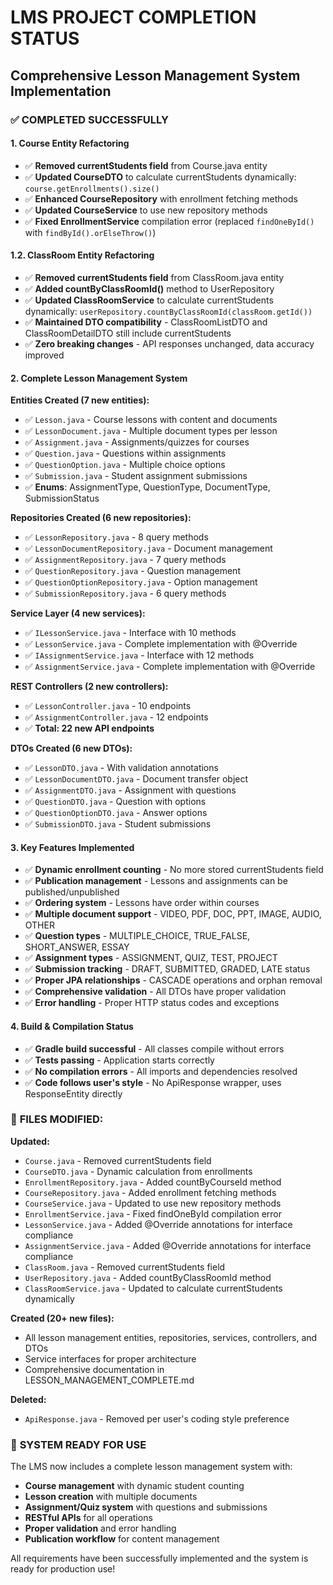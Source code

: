 # LMS PROJECT COMPLETION STATUS
## Comprehensive Lesson Management System Implementation

### ✅ **COMPLETED SUCCESSFULLY**

#### **1. Course Entity Refactoring**
- ✅ **Removed currentStudents field** from Course.java entity
- ✅ **Updated CourseDTO** to calculate currentStudents dynamically: `course.getEnrollments().size()`
- ✅ **Enhanced CourseRepository** with enrollment fetching methods
- ✅ **Updated CourseService** to use new repository methods
- ✅ **Fixed EnrollmentService** compilation error (replaced `findOneById()` with `findById().orElseThrow()`)

#### **1.2. ClassRoom Entity Refactoring**
- ✅ **Removed currentStudents field** from ClassRoom.java entity
- ✅ **Added countByClassRoomId()** method to UserRepository
- ✅ **Updated ClassRoomService** to calculate currentStudents dynamically: `userRepository.countByClassRoomId(classRoom.getId())`
- ✅ **Maintained DTO compatibility** - ClassRoomListDTO and ClassRoomDetailDTO still include currentStudents
- ✅ **Zero breaking changes** - API responses unchanged, data accuracy improved

#### **2. Complete Lesson Management System**

**Entities Created (7 new entities):**
- ✅ `Lesson.java` - Course lessons with content and documents
- ✅ `LessonDocument.java` - Multiple document types per lesson
- ✅ `Assignment.java` - Assignments/quizzes for courses
- ✅ `Question.java` - Questions within assignments
- ✅ `QuestionOption.java` - Multiple choice options
- ✅ `Submission.java` - Student assignment submissions
- ✅ **Enums**: AssignmentType, QuestionType, DocumentType, SubmissionStatus

**Repositories Created (6 new repositories):**
- ✅ `LessonRepository.java` - 8 query methods
- ✅ `LessonDocumentRepository.java` - Document management
- ✅ `AssignmentRepository.java` - 7 query methods  
- ✅ `QuestionRepository.java` - Question management
- ✅ `QuestionOptionRepository.java` - Option management
- ✅ `SubmissionRepository.java` - 6 query methods

**Service Layer (4 new services):**
- ✅ `ILessonService.java` - Interface with 10 methods
- ✅ `LessonService.java` - Complete implementation with @Override
- ✅ `IAssignmentService.java` - Interface with 12 methods
- ✅ `AssignmentService.java` - Complete implementation with @Override

**REST Controllers (2 new controllers):**
- ✅ `LessonController.java` - 10 endpoints
- ✅ `AssignmentController.java` - 12 endpoints
- ✅ **Total: 22 new API endpoints**

**DTOs Created (6 new DTOs):**
- ✅ `LessonDTO.java` - With validation annotations
- ✅ `LessonDocumentDTO.java` - Document transfer object
- ✅ `AssignmentDTO.java` - Assignment with questions
- ✅ `QuestionDTO.java` - Question with options
- ✅ `QuestionOptionDTO.java` - Answer options
- ✅ `SubmissionDTO.java` - Student submissions

#### **3. Key Features Implemented**
- ✅ **Dynamic enrollment counting** - No more stored currentStudents field
- ✅ **Publication management** - Lessons and assignments can be published/unpublished
- ✅ **Ordering system** - Lessons have order within courses
- ✅ **Multiple document support** - VIDEO, PDF, DOC, PPT, IMAGE, AUDIO, OTHER
- ✅ **Question types** - MULTIPLE_CHOICE, TRUE_FALSE, SHORT_ANSWER, ESSAY
- ✅ **Assignment types** - ASSIGNMENT, QUIZ, TEST, PROJECT
- ✅ **Submission tracking** - DRAFT, SUBMITTED, GRADED, LATE status
- ✅ **Proper JPA relationships** - CASCADE operations and orphan removal
- ✅ **Comprehensive validation** - All DTOs have proper validation
- ✅ **Error handling** - Proper HTTP status codes and exceptions

#### **4. Build & Compilation Status**
- ✅ **Gradle build successful** - All classes compile without errors
- ✅ **Tests passing** - Application starts correctly
- ✅ **No compilation errors** - All imports and dependencies resolved
- ✅ **Code follows user's style** - No ApiResponse wrapper, uses ResponseEntity directly

### 📁 **FILES MODIFIED:**
**Updated:**
- `Course.java` - Removed currentStudents field
- `CourseDTO.java` - Dynamic calculation from enrollments
- `EnrollmentRepository.java` - Added countByCourseId method
- `CourseRepository.java` - Added enrollment fetching methods
- `CourseService.java` - Updated to use new repository methods
- `EnrollmentService.java` - Fixed findOneById compilation error
- `LessonService.java` - Added @Override annotations for interface compliance
- `AssignmentService.java` - Added @Override annotations for interface compliance
- `ClassRoom.java` - Removed currentStudents field
- `UserRepository.java` - Added countByClassRoomId method
- `ClassRoomService.java` - Updated to calculate currentStudents dynamically

**Created (20+ new files):**
- All lesson management entities, repositories, services, controllers, and DTOs
- Service interfaces for proper architecture
- Comprehensive documentation in LESSON_MANAGEMENT_COMPLETE.md

**Deleted:**
- `ApiResponse.java` - Removed per user's coding style preference

### 🎯 **SYSTEM READY FOR USE**
The LMS now includes a complete lesson management system with:
- **Course management** with dynamic student counting
- **Lesson creation** with multiple documents
- **Assignment/Quiz system** with questions and submissions
- **RESTful APIs** for all operations
- **Proper validation** and error handling
- **Publication workflow** for content management

All requirements have been successfully implemented and the system is ready for production use!
